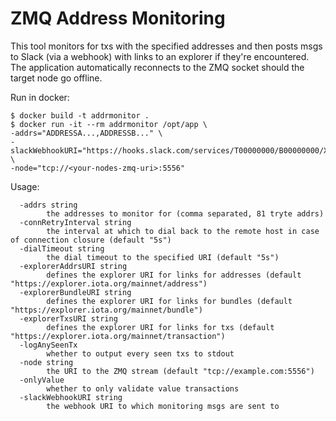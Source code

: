 # ZMQ Address Monitoring

This tool monitors for txs with the specified addresses and then posts msgs to Slack (via a webhook) with links to an
explorer if they're encountered. The application automatically reconnects to the ZMQ socket should the target node go
offline.

Run in docker:

```
$ docker build -t addrmonitor .
$ docker run -it --rm addrmonitor /opt/app \ 
-addrs="ADDRESSA...,ADDRESSB..." \
-slackWebhookURI="https://hooks.slack.com/services/T00000000/B00000000/XXXXXXXXXXXXXXXXXXXXXXXX" \
-node="tcp://<your-nodes-zmq-uri>:5556"
```

Usage:

```
  -addrs string
        the addresses to monitor for (comma separated, 81 tryte addrs)
  -connRetryInterval string
        the interval at which to dial back to the remote host in case of connection closure (default "5s")
  -dialTimeout string
        the dial timeout to the specified URI (default "5s")
  -explorerAddrsURI string
        defines the explorer URI for links for addresses (default "https://explorer.iota.org/mainnet/address")
  -explorerBundleURI string
        defines the explorer URI for links for bundles (default "https://explorer.iota.org/mainnet/bundle")
  -explorerTxsURI string
        defines the explorer URI for links for txs (default "https://explorer.iota.org/mainnet/transaction")
  -logAnySeenTx
        whether to output every seen txs to stdout
  -node string
        the URI to the ZMQ stream (default "tcp://example.com:5556")
  -onlyValue
        whether to only validate value transactions
  -slackWebhookURI string
        the webhook URI to which monitoring msgs are sent to
```